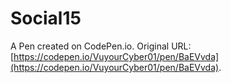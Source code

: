 # Social15

A Pen created on CodePen.io. Original URL: [https://codepen.io/VuyourCyber01/pen/BaEVvda](https://codepen.io/VuyourCyber01/pen/BaEVvda).

